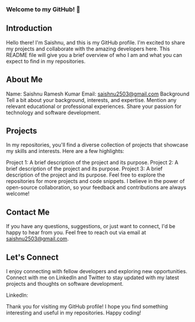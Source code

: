 ### Welcome to my GitHub! 👋

## Introduction
Hello there! I'm Saishnu, and this is my GitHub profile. I'm excited to share my projects and collaborate with the amazing developers here. This README file will give you a brief overview of who I am and what you can expect to find in my repositories.

## About Me
Name: Saishnu Ramesh Kumar
Email: saishnu2503@gmail.com
Background
Tell a bit about your background, interests, and expertise. Mention any relevant educational or professional experiences. Share your passion for technology and software development.

## Projects
In my repositories, you'll find a diverse collection of projects that showcase my skills and interests. Here are a few highlights:

Project 1: A brief description of the project and its purpose.
Project 2: A brief description of the project and its purpose.
Project 3: A brief description of the project and its purpose.
Feel free to explore the repositories for more projects and code snippets. I believe in the power of open-source collaboration, so your feedback and contributions are always welcome!

## Contact Me
If you have any questions, suggestions, or just want to connect, I'd be happy to hear from you. Feel free to reach out via email at saishnu2503@gmail.com.

## Let's Connect
I enjoy connecting with fellow developers and exploring new opportunities. Connect with me on LinkedIn and Twitter to stay updated with my latest projects and thoughts on software development.

LinkedIn: 

Thank you for visiting my GitHub profile! I hope you find something interesting and useful in my repositories. Happy coding!
